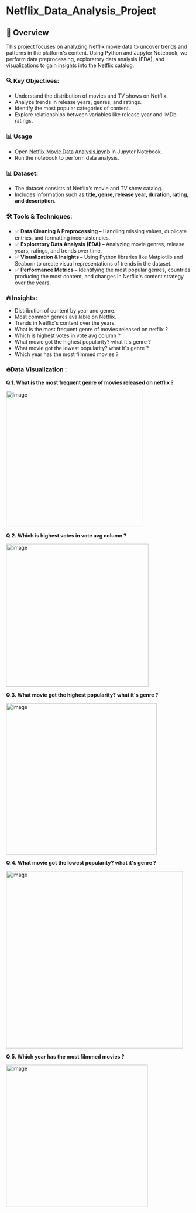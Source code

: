 # Netflix_Data_Analysis_Project

## 📖 Overview

This project focuses on analyzing Netflix movie data to uncover trends and patterns in the platform's content. Using Python and Jupyter Notebook, we perform data preprocessing, exploratory data analysis (EDA), and visualizations to gain insights into the Netflix catalog.

### 🔍 Key Objectives:
- Understand the distribution of movies and TV shows on Netflix.
- Analyze trends in release years, genres, and ratings.
- Identify the most popular categories of content.
- Explore relationships between variables like release year and IMDb ratings.

### 📊 Usage
- Open [Netflix Movie Data Analysis.ipynb](https://github.com/RahulAhirwar123/Netflix_Data_Analysis_Project/blob/main/Netflix%20Movie%20Data%20Analysis.ipynb) in Jupyter Notebook.
- Run the notebook to perform data analysis.

### 📊 Dataset:
- The dataset consists of Netflix's movie and TV show catalog.
- Includes information such as **title, genre, release year, duration, rating, and description**.

### 🛠️ Tools & Techniques:
- ✅ **Data Cleaning & Preprocessing –** Handling missing values, duplicate entries, and formatting inconsistencies.
- ✅ **Exploratory Data Analysis (EDA) –** Analyzing movie genres, release years, ratings, and trends over time.
- ✅ **Visualization & Insights –** Using Python libraries like Matplotlib and Seaborn to create visual representations of trends in the dataset.
- ✅ **Performance Metrics –** Identifying the most popular genres, countries producing the most content, and changes in Netflix's content strategy over the years.

### 🔥 Insights:
- Distribution of content by year and genre.
- Most common genres available on Netflix.
- Trends in Netflix's content over the years.
- What is the most frequent genre of movies released on netflix ?
- Which is highest votes in vote avg column ?
- What movie got the highest popularity? what it's genre ?
- What movie got the lowest popularity? what it's genre ?
- Which year has the most filmmed movies ?

### 🔥Data Visualization **:**

**Q.1. What is the most frequent genre of movies released on netflix ?**

<img width="372" alt="image" src="https://github.com/user-attachments/assets/7a81f7b6-04ed-482a-8795-7000fb9a7162" />

**Q.2. Which is highest votes in vote avg column ?**

<img width="389" alt="image" src="https://github.com/user-attachments/assets/56954f40-350b-4b05-a55a-41a779fac973" />

**Q.3. What movie got the highest popularity? what it's genre ?**

<img width="412" alt="image" src="https://github.com/user-attachments/assets/82cc2b86-c378-4d1c-9859-9551d493c44c" />

**Q.4. What movie got the lowest popularity? what it's genre ?**

<img width="483" alt="image" src="https://github.com/user-attachments/assets/0aed1373-6a23-4096-9cb4-ba551ea791d0" />

**Q.5. Which year has the most filmmed movies ?**

<img width="387" alt="image" src="https://github.com/user-attachments/assets/a7f014a4-e5cb-4d8f-98a3-e9d37a094c6e" />






